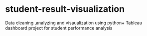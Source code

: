 # student-result-visualization
Data cleaning ,analyzing and visaualization using python+ Tableau dashboard project for student performance analysis
